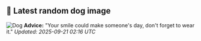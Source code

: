 ## 🐶 Latest random dog image
![Dog](https://images.dog.ceo/breeds/sheepdog-english/n02105641_1673.jpg)
**Advice:** "Your smile could make someone's day, don't forget to wear it."
*Updated: 2025-09-21 02:16 UTC*
